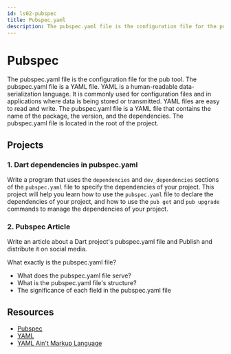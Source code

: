 ```yaml
---
id: ls02-pubspec
title: Pubspec.yaml
description: The pubspec.yaml file is the configuration file for the pub tool. The pubspec.yaml file is located in the root of the project and contains information like name, version, dependencies, and more.
---
```


# Pubspec

The pubspec.yaml file is the configuration file for the pub tool. The pubspec.yaml file is a YAML file. YAML is a human-readable data-serialization language. It is commonly used for configuration files and in applications where data is being stored or transmitted. YAML files are easy to read and write. The pubspec.yaml file is a YAML file that contains the name of the package, the version, and the dependencies. The pubspec.yaml file is located in the root of the project.

## Projects

### 1. Dart dependencies in pubspec.yaml

Write a program that uses the `dependencies` and `dev_dependencies` sections of the `pubspec.yaml` file to specify the dependencies of your project. This project will help you learn how to use the `pubspec.yaml` file to declare the dependencies of your project, and how to use the `pub get` and `pub upgrade` commands to manage the dependencies of your project.

### 2. Pubspec Article

Write an article about a Dart project's pubspec.yaml file and Publish and distribute it on social media.

What exactly is the pubspec.yaml file?
- What does the pubspec.yaml file serve?
- What is the pubspec.yaml file's structure?
- The significance of each field in the pubspec.yaml file

## Resources

- [Pubspec](https://dart.dev/tools/pub/pubspec)
- [YAML](https://yaml.org/)
- [YAML Ain't Markup Language](https://en.wikipedia.org/wiki/YAML)

